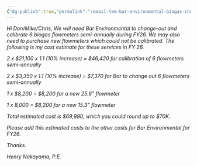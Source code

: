 ```yaml
---
{"dg-publish":true,"permalink":"/email-tem-bar-environmental-biogas-change-out-and-calibration-fy-26-24-january-2025/","noteIcon":"","created":"2025-01-24T12:17:15.263-06:00"}
---
```


*Hi Don/Mike/Chris, We will need Bar Environmental to change-out and calibrate 6 biogas flowmeters semi-annually during FY26. We may also need to purchase new flowmeters which could not be calibrated. The following is my cost estimate for these services in FY 26.*

*2 x $21,100 x 1.1 (10% increase) = $46,420 for calibration of 6 flowmeters semi-annually*

*2 x $3,350 x 1.1 (10% increase) = $7,370 for Bar to change out 6 flowmeters semi-annually*

*1 x $8,200 = $8,200 for a new 25.6” flowmeter*

*1 x 8,000 = $8,200 for a new 15.3” flowmeter*

*Total estimated cost is $69,990, which you could round up to $70K.*

*Please add this estimated costs to the other costs for Bar Environmental for FY26.*

*Thanks.*

*Henry Nakayama, P.E.*